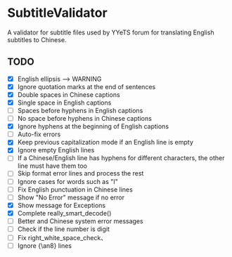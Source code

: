 SubtitleValidator
=================

A validator for subtitle files used by YYeTS forum for translating English subtitles to Chinese.

TODO
----

- [x] English ellipsis --> WARNING
- [x] Ignore quotation marks at the end of sentences
- [x] Double spaces in Chinese captions
- [x] Single space in English captions
- [ ] Spaces before hyphens in English captions
- [ ] No space before hyphens in Chinese captions
- [x] Ignore hyphens at the beginning of English captions
- [ ] Auto-fix errors
- [x] Keep previous capitalization mode if an English line is empty
- [x] Ignore empty English lines
- [ ] If a Chinese/English line has hyphens for different characters, the other line must have them too
- [ ] Skip format error lines and process the rest
- [ ] Ignore cases for words such as "I"
- [ ] Fix English punctuation in Chinese lines
- [ ] Show "No Error" message if no error
- [x] Show message for Exceptions
- [x] Complete really_smart_decode()
- [ ] Better and Chinese system error messages
- [ ] Check if the line number is digit
- [ ] Fix right_white_space_check、
- [ ] Ignore {\an8} lines
